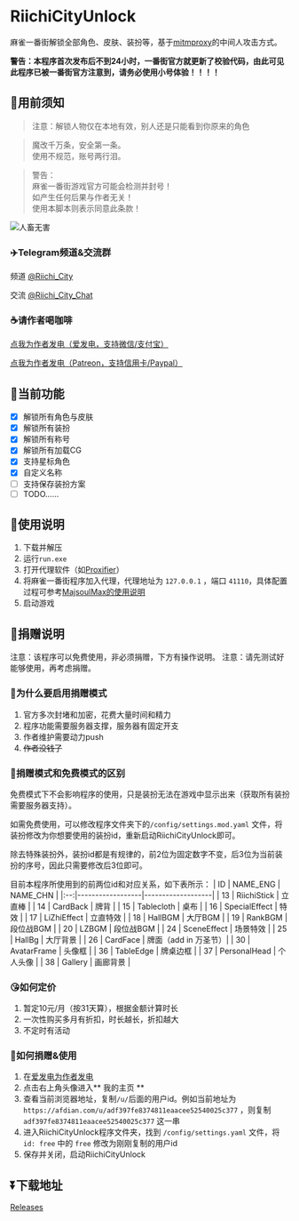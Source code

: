# RiichiCityUnlock
麻雀一番街解锁全部角色、皮肤、装扮等，基于[mitmproxy](https://github.com/mitmproxy/mitmproxy)的中间人攻击方式。

**警告：本程序首次发布后不到24小时，一番街官方就更新了校验代码，由此可见此程序已被一番街官方注意到，请务必使用小号体验！！！！**

## 📢用前须知
> 注意：解锁人物仅在本地有效，别人还是只能看到你原来的角色  
  
> 魔改千万条，安全第一条。<br />使用不规范，账号两行泪。
  
> 警告：<br />麻雀一番街游戏官方可能会检测并封号！<br />如产生任何后果与作者无关！<br />使用本脚本则表示同意此条款！

![人畜无害](https://hbimg.huaban.com/fbf520dd2ff8b5c1ca40b6bab6279ceeb498533a86c07-80kWzq_fw658)  

### ✈️Telegram频道&交流群
频道 [@Riichi_City](https://t.me/Riichi_City)

交流 [@Riichi_City_Chat](https://t.me/Riichi_City_Chat)

### ☕请作者喝咖啡
[点我为作者发电（爱发电，支持微信/支付宝）](https://afdian.com/a/Avenshy)

[点我为作者发电（Patreon，支持信用卡/Paypal）](https://patreon.com/Avenshy)

## 🥰当前功能
- [x] 解锁所有角色与皮肤
- [x] 解锁所有装扮
- [x] 解锁所有称号
- [x] 解锁所有加载CG
- [x] 支持星标角色
- [x] 自定义名称
- [ ] 支持保存装扮方案
- [ ] TODO……

## 🧐使用说明
1. 下载并解压
2. 运行`run.exe`
3. 打开代理软件（如[Proxifier](https://www.proxifier.com/)）
4. 将麻雀一番街程序加入代理，代理地址为 `127.0.0.1` ，端口 `41110`，具体配置过程可参考[MajsoulMax的使用说明](https://github.com/Avenshy/MajsoulMax?tab=readme-ov-file#%E4%BD%BF%E7%94%A8%E8%AF%B4%E6%98%8E)
5. 启动游戏

## 💸捐赠说明
注意：该程序可以免费使用，非必须捐赠，下方有操作说明。
注意：请先测试好能够使用，再考虑捐赠。
### 💢为什么要启用捐赠模式
1. 官方多次封堵和加密，花费大量时间和精力
2. 程序功能需要服务器支撑，服务器有固定开支
3. 作者维护需要动力push
4. ~~作者没钱了~~
### 🤗捐赠模式和免费模式的区别
免费模式下不会影响程序的使用，只是装扮无法在游戏中显示出来（获取所有装扮需要服务器支持）。

如需免费使用，可以修改程序文件夹下的`/config/settings.mod.yaml` 文件，将装扮修改为你想要使用的装扮id，重新启动RiichiCityUnlock即可。

除去特殊装扮外，装扮id都是有规律的，前2位为固定数字不变，后3位为当前装扮的序号，因此只需要修改后3位即可。

目前本程序所使用到的前两位id和对应关系，如下表所示：
| ID | NAME_ENG        | NAME_CHN          |
|:--:|------------------|-------------------|
| 13 | RiichiStick     | 立直棒            |
| 14 | CardBack        | 牌背              |
| 15 | Tablecloth      | 桌布              |
| 16 | SpecialEffect   | 特效              |
| 17 | LiZhiEffect     | 立直特效          |
| 18 | HallBGM         | 大厅BGM           |
| 19 | RankBGM         | 段位战BGM         |
| 20 | LZBGM           | 段位战BGM         |
| 24 | SceneEffect     | 场景特效          |
| 25 | HallBg          | 大厅背景          |
| 26 | CardFace        | 牌面（add in 万圣节）|
| 30 | AvatarFrame     | 头像框            |
| 36 | TableEdge       | 牌桌边框          |
| 37 | PersonalHead    | 个人头像          |
| 38 | Gallery         | 画廊背景          |

### 😘如何定价
1. 暂定10元/月（按31天算），根据金额计算时长
2. 一次性购买多月有折扣，时长越长，折扣越大
3. 不定时有活动
### 🤔如何捐赠&使用
1. 在[爱发电为作者发电](https://afdian.com/a/Avenshy)
2. 点击右上角头像进入** 我的主页 **
3. 查看当前浏览器地址，复制`/u/`后面的用户id。例如当前地址为 `https://afdian.com/u/adf397fe8374811eaacee52540025c377` ，则复制 `adf397fe8374811eaacee52540025c377` 这一串
4. 进入RiichiCityUnlock程序文件夹，找到 `/config/settings.yaml` 文件，将 `id: free` 中的 `free` 修改为刚刚复制的用户id
5. 保存并关闭，启动RiichiCityUnlock

## ⏬下载地址
[Releases](https://github.com/Avenshy/RiichiCityUnlock/releases/latest) 
